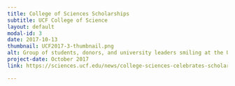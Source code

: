 ```yaml
---
title: College of Sciences Scholarships
subtitle: UCF College of Science
layout: default
modal-id: 3
date: 2017-10-13
thumbnail: UCF2017-3-thumbnail.png
alt: Group of students, donors, and university leaders smiling at the UCF Scholarship lunch.
project-date: October 2017
link: https://sciences.ucf.edu/news/college-sciences-celebrates-scholarships-2/

---
```


